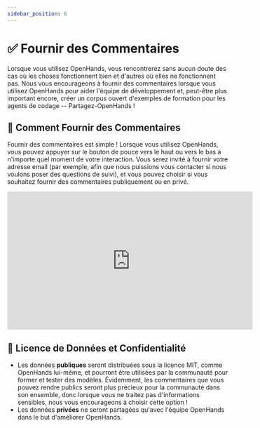 ```yaml
---
sidebar_position: 6
---
```


# ✅ Fournir des Commentaires

Lorsque vous utilisez OpenHands, vous rencontrerez sans aucun doute des cas où les choses fonctionnent bien et d'autres où elles ne fonctionnent pas. Nous vous encourageons à fournir des commentaires lorsque vous utilisez OpenHands pour aider l'équipe de développement et, peut-être plus important encore, créer un corpus ouvert d'exemples de formation pour les agents de codage -- Partagez-OpenHands !

## 📝 Comment Fournir des Commentaires

Fournir des commentaires est simple ! Lorsque vous utilisez OpenHands, vous pouvez appuyer sur le bouton de pouce vers le haut ou vers le bas à n'importe quel moment de votre interaction. Vous serez invité à fournir votre adresse email (par exemple, afin que nous puissions vous contacter si nous voulons poser des questions de suivi), et vous pouvez choisir si vous souhaitez fournir des commentaires publiquement ou en privé.

<iframe width="560" height="315" src="https://www.youtube.com/embed/5rFx-StMVV0?si=svo7xzp6LhGK_GXr" title="Lecteur vidéo YouTube" frameborder="0" allow="accelerometer; autoplay; clipboard-write; encrypted-media; gyroscope; picture-in-picture; web-share" referrerpolicy="strict-origin-when-cross-origin" allowfullscreen></iframe>

## 📜 Licence de Données et Confidentialité

* Les données **publiques** seront distribuées sous la licence MIT, comme OpenHands lui-même, et pourront être utilisées par la communauté pour former et tester des modèles. Évidemment, les commentaires que vous pouvez rendre publics seront plus précieux pour la communauté dans son ensemble, donc lorsque vous ne traitez pas d'informations sensibles, nous vous encourageons à choisir cette option !
* Les données **privées** ne seront partagées qu'avec l'équipe OpenHands dans le but d'améliorer OpenHands.
